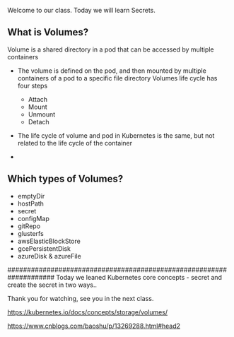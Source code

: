 Welcome to our class. Today we will learn Secrets.

## What is Volumes?
Volume is a shared directory in a pod that can be accessed by multiple containers
- The volume is defined on the pod, and then mounted by multiple containers of a pod to a specific file directory
Volumes life cycle has four steps
  - Attach
  - Mount
  - Unmount
  - Detach

- The life cycle of volume and pod in Kubernetes is the same, but not related to the life cycle of the container
- 

## Which types of Volumes?
- emptyDir
- hostPath
- secret
- configMap
- gitRepo
- glusterfs
- awsElasticBlockStore
- gcePersistentDisk
- azureDisk & azureFile


####################################################################
Today we leaned Kubernetes core concepts - secret and create the secret in two ways..

Thank you for watching, see you in the next class.


https://kubernetes.io/docs/concepts/storage/volumes/


https://www.cnblogs.com/baoshu/p/13269288.html#head2


